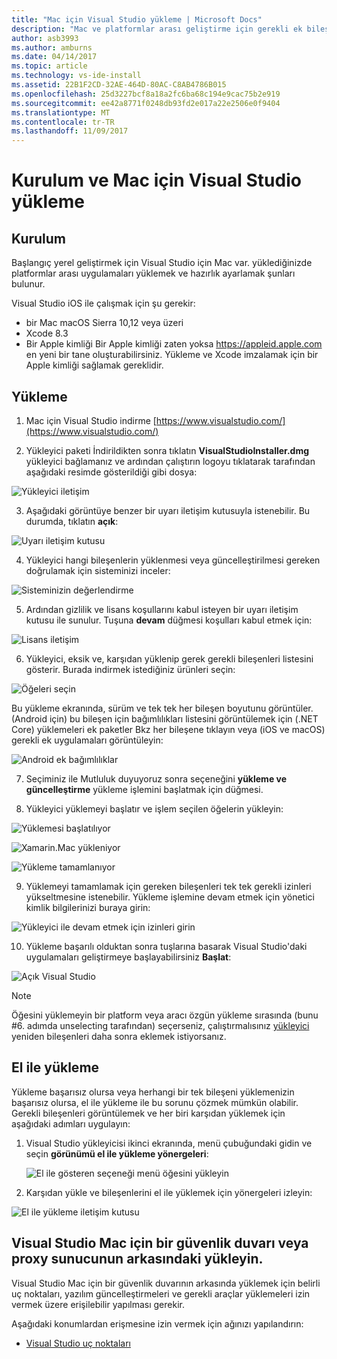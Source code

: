 ```yaml
---
title: "Mac için Visual Studio yükleme | Microsoft Docs"
description: "Mac ve platformlar arası geliştirme için gerekli ek bileşenleri için Visual Studio yükleme konusunda yönergeler."
author: asb3993
ms.author: amburns
ms.date: 04/14/2017
ms.topic: article
ms.technology: vs-ide-install
ms.assetid: 22B1F2CD-32AE-464D-80AC-C8AB4786B015
ms.openlocfilehash: 25d3227bcf8a18a2fc6ba68c194e9cac75b2e919
ms.sourcegitcommit: ee42a8771f0248db93fd2e017a22e2506e0f9404
ms.translationtype: MT
ms.contentlocale: tr-TR
ms.lasthandoff: 11/09/2017
---
```

# <a name="setup-and-install-visual-studio-for-mac"></a>Kurulum ve Mac için Visual Studio yükleme

## <a name="setup"></a>Kurulum

Başlangıç yerel geliştirmek için Visual Studio için Mac var. yüklediğinizde platformlar arası uygulamaları yüklemek ve hazırlık ayarlamak şunları bulunur.

Visual Studio iOS ile çalışmak için şu gerekir:

* bir Mac macOS Sierra 10,12 veya üzeri
* Xcode 8.3
* Bir Apple kimliği Bir Apple kimliği zaten yoksa https://appleid.apple.com en yeni bir tane oluşturabilirsiniz. Yükleme ve Xcode imzalamak için bir Apple kimliği sağlamak gereklidir.

## <a name="install"></a>Yükleme

1. Mac için Visual Studio indirme [https://www.visualstudio.com/](https://www.visualstudio.com/)

2. Yükleyici paketi İndirildikten sonra tıklatın **VisualStudioInstaller.dmg** yükleyici bağlamanız ve ardından çalıştırın logoyu tıklatarak tarafından aşağıdaki resimde gösterildiği gibi dosya:

  ![Yükleyici iletişim](media/installer-image1.png)

3. Aşağıdaki görüntüye benzer bir uyarı iletişim kutusuyla istenebilir. Bu durumda, tıklatın **açık**:

  ![Uyarı iletişim kutusu](media/installer-image2.png)

4. Yükleyici hangi bileşenlerin yüklenmesi veya güncelleştirilmesi gereken doğrulamak için sisteminizi inceler:

  ![Sisteminizin değerlendirme](media/installer-image3.png)

5. Ardından gizlilik ve lisans koşullarını kabul isteyen bir uyarı iletişim kutusu ile sunulur. Tuşuna **devam** düğmesi koşulları kabul etmek için:

  ![Lisans iletişim](media/installer-image4.png)

6. Yükleyici, eksik ve, karşıdan yüklenip gerek gerekli bileşenleri listesini gösterir. Burada indirmek istediğiniz ürünleri seçin:

  ![Öğeleri seçin](media/installer-image5.png)

  Bu yükleme ekranında, sürüm ve tek tek her bileşen boyutunu görüntüler. (Android için) bu bileşen için bağımlılıkları listesini görüntülemek için (.NET Core) yüklemeleri ek paketler Bkz her bileşene tıklayın veya (iOS ve macOS) gerekli ek uygulamaları görüntüleyin:

  ![Android ek bağımlılıklar](media/installer-image6.png)

7. Seçiminiz ile Mutluluk duyuyoruz sonra seçeneğini **yükleme ve güncelleştirme** yükleme işlemini başlatmak için düğmesi.

8. Yükleyici yüklemeyi başlatır ve işlem seçilen öğelerin yükleyin:

  ![Yüklemesi başlatılıyor](media/installer-image7.png)

  ![Xamarin.Mac yükleniyor](media/installer-image8.png)

  ![Yükleme tamamlanıyor](media/installer-image9.png)

9. Yüklemeyi tamamlamak için gereken bileşenleri tek tek gerekli izinleri yükseltmesine istenebilir. Yükleme işlemine devam etmek için yönetici kimlik bilgilerinizi buraya girin:

  ![Yükleyici ile devam etmek için izinleri girin](media/installer-image10.png)

10. Yükleme başarılı olduktan sonra tuşlarına basarak Visual Studio'daki uygulamaları geliştirmeye başlayabilirsiniz **Başlat**:

  ![Açık Visual Studio](media/installer-image11.png)

> [!NOTE]
Öğesini yüklemeyin bir platform veya aracı özgün yükleme sırasında (bunu #6. adımda unselecting tarafından) seçerseniz, çalıştırmalısınız [yükleyici](https://www.visualstudio.com/vs/) yeniden bileşenleri daha sonra eklemek istiyorsanız.

## <a name="manual-installation"></a>El ile yükleme

Yükleme başarısız olursa veya herhangi bir tek bileşeni yüklemenizin başarısız olursa, el ile yükleme ile bu sorunu çözmek mümkün olabilir. Gerekli bileşenleri görüntülemek ve her biri karşıdan yüklemek için aşağıdaki adımları uygulayın:

1. Visual Studio yükleyicisi ikinci ekranında, menü çubuğundaki gidin ve seçin **görünümü el ile yükleme yönergeleri**:

    ![El ile gösteren seçeneği menü öğesini yükleyin](media/installer-image12.png)

2. Karşıdan yükle ve bileşenlerini el ile yüklemek için yönergeleri izleyin:

  ![El ile yükleme iletişim kutusu](media/installer-image13.png)

## <a name="install-visual-studio-for-mac-behind-a-firewall-or-proxy-server"></a>Visual Studio Mac için bir güvenlik duvarı veya proxy sunucunun arkasındaki yükleyin.

Visual Studio Mac için bir güvenlik duvarının arkasında yüklemek için belirli uç noktaları, yazılım güncelleştirmeleri ve gerekli araçlar yüklemeleri izin vermek üzere erişilebilir yapılması gerekir.

Aşağıdaki konumlardan erişmesine izin vermek için ağınızı yapılandırın:

* [Visual Studio uç noktaları](https://docs.microsoft.com/visualstudio/install/install-visual-studio-behind-a-firewall-or-proxy-server)